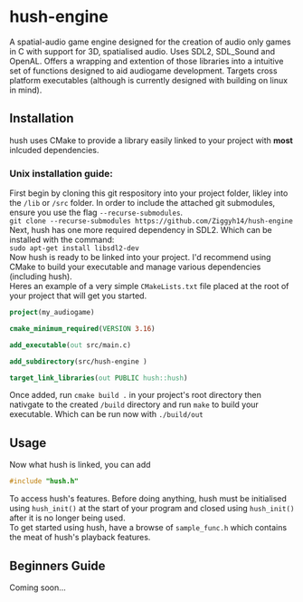 # hush-engine

A spatial-audio game engine designed for the creation of audio only games in C with support for 3D, spatialised audio. Uses SDL2, SDL_Sound and OpenAL. Offers a wrapping and extention of those libraries into a intuitive set of functions designed to aid audiogame development. Targets cross platform executables (although is currently designed with building on linux in mind).

## Installation
hush uses CMake to provide a library easily linked to your project with **most** inlcuded dependencies. 

### Unix installation guide:
First begin by cloning this git respository into your project folder, likley into the `/lib` or `/src` folder\. In order to include the attached git submodules, ensure you use the flag `--recurse-submodules`.\
`git clone --recurse-submodules https://github.com/Ziggyh14/hush-engine `\
Next, hush has one more required dependency in SDL2. Which can be installed with the command:\
`sudo apt-get install libsdl2-dev`\
Now hush is ready to be linked into your project. I'd recommend using CMake to build your executable and manage various dependencies (including hush).\
Heres an example of a very simple `CMakeLists.txt` file placed at the root of your project that will get you started.
```cmake
project(my_audiogame)

cmake_minimum_required(VERSION 3.16)

add_executable(out src/main.c)

add_subdirectory(src/hush-engine )

target_link_libraries(out PUBLIC hush::hush)
```
Once added, run `cmake build .` in your project's root directory then nativgate to the created `/build` directory and run `make` to build your executable. Which can be run now with `./build/out`

## Usage
Now what hush is linked, you can add
```C
#include "hush.h"
```
To access hush's features. 
Before doing anything, hush must be initialised using `hush_init()` at the start of your program and closed using `hush_init()` after it is no longer being used.\
To get started using hush, have a browse of `sample_func.h` which contains the meat of hush's playback features. 

## Beginners Guide
Coming soon...
